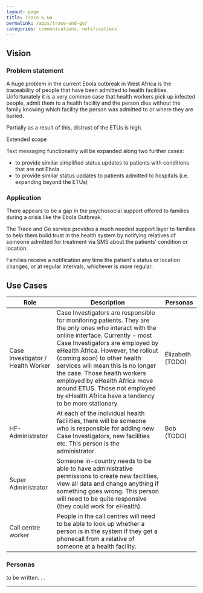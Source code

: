 ```yaml
---
layout: page
title: Trace & Go
permalink: /apps/trace-and-go/
categories: communications, notifications
---
```


## Vision

### Problem statement

A huge problem in the current Ebola outbreak in West Africa is the traceability of people that have been admitted to health facilities. Unfortunately it is a very common case that health workers pick up infected people, admit them to a health facility and the person dies without the family knowing which facility the person was admitted to or where they are buried.
 
Partially as a result of this, distrust of the ETUs is high. 

Extended scope
 
Text messaging functionality will be expanded along two further cases:
* to provide similar simplified status updates to patients with conditions that are not Ebola
* to provide similar status updates to patients admitted to hospitals (i.e. expanding beyond the ETUs)

### Application

There appears to be a gap in the psychosocial support offered to families during a crisis like the Ebola Outbreak. 

The Trace and Go service provides a much needed support layer to families to help them build trust in the health system by notifying relatives of someone admitted for treatment via SMS about the  patients’ condition or location. 

Families receive a notification any time the patient's status or location changes, or at regular intervals, whichever is more regular. 

## Use Cases

| Role |	Description |	Personas |
|---|---|---|
| Case Investigator / Health Worker  | Case Investigators are responsible for monitoring patients. They are the only ones who interact with the online interface. Currently - most Case Investigators are employed by eHealth Africa. However, the rollout (coming soon) to other health services will mean this is no longer the case. Those health workers employed by eHealth Africa move around ETUS. Those not employed by eHealth Africa have a tendency to be more stationary. | Elizabeth (TODO)  |
| HF-Administrator | At each of the individual health facilities, there will be someone who is responsible for adding new Case Investigators, new facilities etc. This person is the administrator. | Bob (TODO) | 
| Super Administrator | Someone in-country needs to be able to have administrative permissions to create new facilities, view all data and change anything if something goes wrong. This person will need to be quite responsive (they could work for eHealth). | 
| Call centre worker | People in the call centres will need to be able to look up whether a person is in the system  if they get a phonecall from a relative of someone at a health facility. |


### Personas

to be written. . .

---
